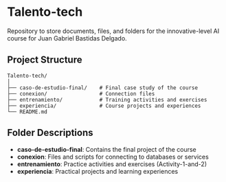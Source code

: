 # Talento-tech

Repository to store documents, files, and folders for the innovative-level AI course for Juan Gabriel Bastidas Delgado.

## Project Structure

```
Talento-tech/
│
├── caso-de-estudio-final/    # Final case study of the course
├── conexion/                 # Connection files
├── entrenamiento/            # Training activities and exercises
├── experiencia/              # Course projects and experiences
└── README.md                 
```

## Folder Descriptions

- **caso-de-estudio-final**: Contains the final project of the course
- **conexion**: Files and scripts for connecting to databases or services
- **entrenamiento**: Practice activities and exercises (Activity-1-and-2)
- **experiencia**: Practical projects and learning experiences

